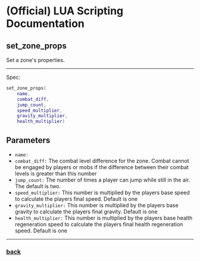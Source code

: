 
# (Official) LUA Scripting Documentation

## set_zone_props

Set a zone's properties.

___

Spec:

```lua
set_zone_props(
	name,
	combat_diff,
	jump_count,
	speed_multiplier,
	gravity_multiplier,
	health_multiplier)
```

## Parameters

- `name:` 
- `combat_diff:` The combat level difference for the zone. Combat cannot be engaged by players or mobs if the difference between their combat levels is greater than this number
- `jump_count:` The number of times a player can jump while still in the air. The default is two.
- `speed_multiplier:` This number is multiplied by the players base speed to calculate the players final speed. Default is one
- `gravity_multiplier:` This number is multiplied by the players base gravity to calculate the players final gravity. Default is one
- `health_multiplier:` This number is multiplied by the players base health regeneration speed to calculate the players final health regeneration speed. Default is one

___

### [back](../zones)
